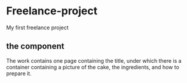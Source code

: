 # Freelance-project
My first freelance project 
## the component 

The work contains one page containing the title, under which there is a container containing a picture of the cake, the ingredients, and how to prepare it.
